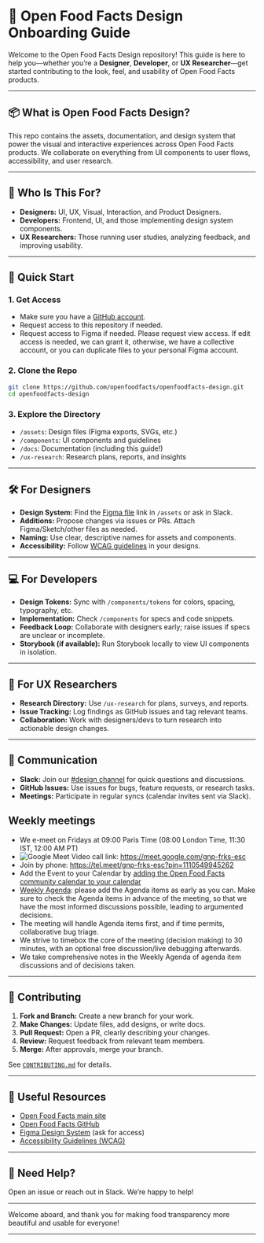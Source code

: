 # 🥗 Open Food Facts Design Onboarding Guide

Welcome to the Open Food Facts Design repository! This guide is here to help you—whether you’re a **Designer**, **Developer**, or **UX Researcher**—get started contributing to the look, feel, and usability of Open Food Facts products.

---

## 📦 What is Open Food Facts Design?

This repo contains the assets, documentation, and design system that power the visual and interactive experiences across Open Food Facts products. We collaborate on everything from UI components to user flows, accessibility, and user research.

---

## 👥 Who Is This For?

- **Designers:** UI, UX, Visual, Interaction, and Product Designers.
- **Developers:** Frontend, UI, and those implementing design system components.
- **UX Researchers:** Those running user studies, analyzing feedback, and improving usability.

---

## 🚩 Quick Start

### 1. **Get Access**
- Make sure you have a [GitHub account](https://github.com/).
- Request access to this repository if needed.
- Request access to Figma if needed. Please request view access. If edit access is needed, we can grant it, otherwise, we have a collective account, or you can duplicate files to your personal Figma account.

### 2. **Clone the Repo**
```bash
git clone https://github.com/openfoodfacts/openfoodfacts-design.git
cd openfoodfacts-design
```

### 3. **Explore the Directory**
- `/assets`: Design files (Figma exports, SVGs, etc.)
- `/components`: UI components and guidelines
- `/docs`: Documentation (including this guide!)
- `/ux-research`: Research plans, reports, and insights

---

## 🛠️ For Designers

- **Design System:** Find the [Figma file](https://www.figma.com/) link in `/assets` or ask in Slack.
- **Additions:** Propose changes via issues or PRs. Attach Figma/Sketch/other files as needed.
- **Naming:** Use clear, descriptive names for assets and components.
- **Accessibility:** Follow [WCAG guidelines](https://www.w3.org/WAI/standards-guidelines/wcag/) in your designs.

---

## 💻 For Developers

- **Design Tokens:** Sync with `/components/tokens` for colors, spacing, typography, etc.
- **Implementation:** Check `/components` for specs and code snippets.
- **Feedback Loop:** Collaborate with designers early; raise issues if specs are unclear or incomplete.
- **Storybook (if available):** Run Storybook locally to view UI components in isolation.

---

## 🔬 For UX Researchers

- **Research Directory:** Use `/ux-research` for plans, surveys, and reports.
- **Issue Tracking:** Log findings as GitHub issues and tag relevant teams.
- **Collaboration:** Work with designers/devs to turn research into actionable design changes.

---

## 📣 Communication

- **Slack:** Join our [#design channel](https://openfoodfacts.slack.com/) for quick questions and discussions.
- **GitHub Issues:** Use issues for bugs, feature requests, or research tasks.
- **Meetings:** Participate in regular syncs (calendar invites sent via Slack).

## Weekly meetings

- We e-meet on Fridays at 09:00 Paris Time (08:00 London Time, 11:30 IST, 12:00 AM PT)
- ![Google Meet](https://img.shields.io/badge/Google%20Meet-00897B?logo=google-meet&logoColor=white) Video call link: <https://meet.google.com/gnp-frks-esc>
- Join by phone: <https://tel.meet/gnp-frks-esc?pin=1110549945262>
- Add the Event to your Calendar by [adding the Open Food Facts community calendar to your calendar](https://wiki.openfoodfacts.org/Events)
- [Weekly Agenda](https://docs.google.com/document/d/1MGQqMV7M4JTjFcRsiRvMZ8bnmd9vJWdSyRR3wJHUBMk/edit): please add the Agenda items as early as you can. Make sure to check the Agenda items in advance of the meeting, so that we have the most informed discussions possible, leading to argumented decisions.
- The meeting will handle Agenda items first, and if time permits, collaborative bug triage.
- We strive to timebox the core of the meeting (decision making) to 30 minutes, with an optional free discussion/live debugging afterwards.
- We take comprehensive notes in the Weekly Agenda of agenda item discussions and of decisions taken.



---

## 🚀 Contributing

1. **Fork and Branch:** Create a new branch for your work.
2. **Make Changes:** Update files, add designs, or write docs.
3. **Pull Request:** Open a PR, clearly describing your changes.
4. **Review:** Request feedback from relevant team members.
5. **Merge:** After approvals, merge your branch.

See [`CONTRIBUTING.md`](./CONTRIBUTING.md) for details.

---

## 📝 Useful Resources

- [Open Food Facts main site](https://openfoodfacts.org/)
- [Open Food Facts GitHub](https://github.com/openfoodfacts/)
- [Figma Design System](https://www.figma.com/) (ask for access)
- [Accessibility Guidelines (WCAG)](https://www.w3.org/WAI/standards-guidelines/wcag/)

---

## 🙋 Need Help?

Open an issue or reach out in Slack. We’re happy to help!

---

Welcome aboard, and thank you for making food transparency more beautiful and usable for everyone!

---
